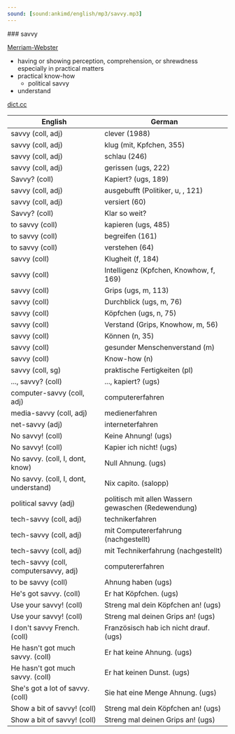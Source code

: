 ```yaml
---
sound: [sound:ankimd/english/mp3/savvy.mp3]
---
```


\### savvy

[Merriam-Webster](https://www.merriam-webster.com/dictionary/savvy)

- having or showing perception, comprehension, or shrewdness especially in practical matters
- practical know-how
    - political savvy
- understand

[dict.cc](https://www.dict.cc/savvy)

| English        | German       |
| -------------- | ------------ |
| savvy (coll, adj) | clever (1988) |
| savvy (coll, adj) | klug (mit, Kpfchen, 355) |
| savvy (coll, adj) | schlau (246) |
| savvy (coll, adj) | gerissen (ugs, 222) |
| Savvy? (coll) | Kapiert? (ugs, 189) |
| savvy (coll, adj) | ausgebufft (Politiker, u, , 121) |
| savvy (coll, adj) | versiert (60) |
| Savvy? (coll) | Klar so weit? |
| to savvy (coll) | kapieren (ugs, 485) |
| to savvy (coll) | begreifen (161) |
| to savvy (coll) | verstehen (64) |
| savvy (coll) | Klugheit (f, 184) |
| savvy (coll) | Intelligenz (Kpfchen, Knowhow, f, 169) |
| savvy (coll) | Grips (ugs, m, 113) |
| savvy (coll) | Durchblick (ugs, m, 76) |
| savvy (coll) | Köpfchen (ugs, n, 75) |
| savvy (coll) | Verstand (Grips, Knowhow, m, 56) |
| savvy (coll) | Können (n, 35) |
| savvy (coll) | gesunder Menschenverstand (m) |
| savvy (coll) | Know-how (n) |
| savvy (coll, sg) | praktische Fertigkeiten (pl) |
| ..., savvy? (coll) | ..., kapiert? (ugs) |
| computer-savvy (coll, adj) | computererfahren |
| media-savvy (coll, adj) | medienerfahren |
| net-savvy (adj) | interneterfahren |
| No savvy! (coll) | Keine Ahnung! (ugs) |
| No savvy! (coll) | Kapier ich nicht! (ugs) |
| No savvy. (coll, I, dont, know) | Null Ahnung. (ugs) |
| No savvy. (coll, I, dont, understand) | Nix capito. (salopp) |
| political savvy (adj) | politisch mit allen Wassern gewaschen (Redewendung) |
| tech-savvy (coll, adj) | technikerfahren |
| tech-savvy (coll, adj) | mit Computererfahrung (nachgestellt) |
| tech-savvy (coll, adj) | mit Technikerfahrung (nachgestellt) |
| tech-savvy (coll, computersavvy, adj) | computererfahren |
| to be savvy (coll) | Ahnung haben (ugs) |
| He's got savvy. (coll) | Er hat Köpfchen. (ugs) |
| Use your savvy! (coll) | Streng mal dein Köpfchen an! (ugs) |
| Use your savvy! (coll) | Streng mal deinen Grips an! (ugs) |
| I don't savvy French. (coll) | Französisch hab ich nicht drauf. (ugs) |
| He hasn't got much savvy. (coll) | Er hat keine Ahnung. (ugs) |
| He hasn't got much savvy. (coll) | Er hat keinen Dunst. (ugs) |
| She's got a lot of savvy. (coll) | Sie hat eine Menge Ahnung. (ugs) |
| Show a bit of savvy! (coll) | Streng mal dein Köpfchen an! (ugs) |
| Show a bit of savvy! (coll) | Streng mal deinen Grips an! (ugs) |
